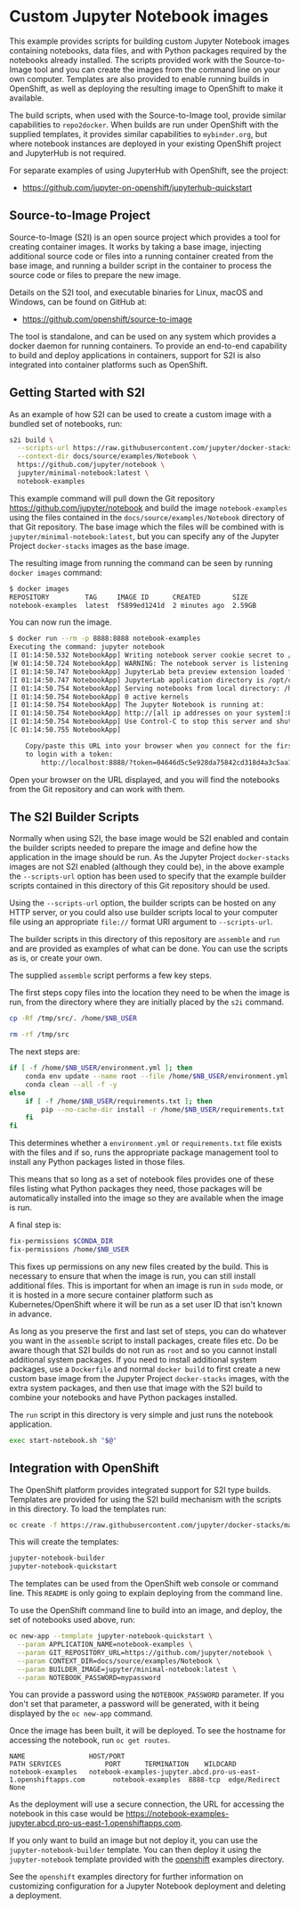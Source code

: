 Custom Jupyter Notebook images
==============================

This example provides scripts for building custom Jupyter Notebook images containing notebooks, data files, and with Python packages required by the notebooks already installed. The scripts provided work with the Source-to-Image tool and you can create the images from the command line on your own computer. Templates are also provided to enable running builds in OpenShift, as well as deploying the resulting image to OpenShift to make it available.

The build scripts, when used with the Source-to-Image tool, provide similar capabilities to `repo2docker`. When builds are run under OpenShift with the supplied templates, it provides similar capabilities to `mybinder.org`, but where notebook instances are deployed in your existing OpenShift project and JupyterHub is not required.

For separate examples of using JupyterHub with OpenShift, see the project:

* <https://github.com/jupyter-on-openshift/jupyterhub-quickstart>

Source-to-Image Project
-----------------------

Source-to-Image (S2I) is an open source project which provides a tool for creating container images. It works by taking a base image, injecting additional source code or files into a running container created from the base image, and running a builder script in the container to process the source code or files to prepare the new image.

Details on the S2I tool, and executable binaries for Linux, macOS and Windows, can be found on GitHub at:

* <https://github.com/openshift/source-to-image>

The tool is standalone, and can be used on any system which provides a docker daemon for running containers. To provide an end-to-end capability to build and deploy applications in containers, support for S2I is also integrated into container platforms such as OpenShift.

Getting Started with S2I
------------------------

As an example of how S2I can be used to create a custom image with a bundled set of notebooks, run:

```bash
s2i build \
  --scripts-url https://raw.githubusercontent.com/jupyter/docker-stacks/master/examples/source-to-image \
  --context-dir docs/source/examples/Notebook \
  https://github.com/jupyter/notebook \
  jupyter/minimal-notebook:latest \
  notebook-examples
```

This example command will pull down the Git repository <https://github.com/jupyter/notebook> and build the image `notebook-examples` using the files contained in the `docs/source/examples/Notebook` directory of that Git repository. The base image which the files will be combined with is `jupyter/minimal-notebook:latest`, but you can specify any of the Jupyter Project `docker-stacks` images as the base image.

The resulting image from running the command can be seen by running `docker images` command:

```bash
$ docker images
REPOSITORY         TAG     IMAGE ID      CREATED        SIZE
notebook-examples  latest  f5899ed1241d  2 minutes ago  2.59GB
```

You can now run the image.

```bash
$ docker run --rm -p 8888:8888 notebook-examples
Executing the command: jupyter notebook
[I 01:14:50.532 NotebookApp] Writing notebook server cookie secret to /home/jovyan/.local/share/jupyter/runtime/notebook_cookie_secret
[W 01:14:50.724 NotebookApp] WARNING: The notebook server is listening on all IP addresses and not using encryption. This is not recommended.
[I 01:14:50.747 NotebookApp] JupyterLab beta preview extension loaded from /opt/conda/lib/python3.6/site-packages/jupyterlab
[I 01:14:50.747 NotebookApp] JupyterLab application directory is /opt/conda/share/jupyter/lab
[I 01:14:50.754 NotebookApp] Serving notebooks from local directory: /home/jovyan
[I 01:14:50.754 NotebookApp] 0 active kernels
[I 01:14:50.754 NotebookApp] The Jupyter Notebook is running at:
[I 01:14:50.754 NotebookApp] http://[all ip addresses on your system]:8888/?token=04646d5c5e928da75842cd318d4a3c5aa1f942fc5964323a
[I 01:14:50.754 NotebookApp] Use Control-C to stop this server and shut down all kernels (twice to skip confirmation).
[C 01:14:50.755 NotebookApp]

    Copy/paste this URL into your browser when you connect for the first time,
    to login with a token:
        http://localhost:8888/?token=04646d5c5e928da75842cd318d4a3c5aa1f942fc5964323a
```

Open your browser on the URL displayed, and you will find the notebooks from the Git repository and can work with them.

The S2I Builder Scripts
-----------------------

Normally when using S2I, the base image would be S2I enabled and contain the builder scripts needed to prepare the image and define how the application in the image should be run. As the Jupyter Project `docker-stacks` images are not S2I enabled (although they could be), in the above example the `--scripts-url` option has been used to specify that the example builder scripts contained in this directory of this Git repository should be used.

Using the `--scripts-url` option, the builder scripts can be hosted on any HTTP server, or you could also use builder scripts local to your computer file using an appropriate `file://` format URI argument to `--scripts-url`.

The builder scripts in this directory of this repository are `assemble` and `run` and are provided as examples of what can be done. You can use the scripts as is, or create your own.

The supplied `assemble` script performs a few key steps.

The first steps copy files into the location they need to be when the image is run, from the directory where they are initially placed by the `s2i` command.

```bash
cp -Rf /tmp/src/. /home/$NB_USER

rm -rf /tmp/src
```

The next steps are:

```bash
if [ -f /home/$NB_USER/environment.yml ]; then
    conda env update --name root --file /home/$NB_USER/environment.yml
    conda clean --all -f -y
else
    if [ -f /home/$NB_USER/requirements.txt ]; then
        pip --no-cache-dir install -r /home/$NB_USER/requirements.txt
    fi
fi
```

This determines whether a `environment.yml` or `requirements.txt` file exists with the files and if so, runs the appropriate package management tool to install any Python packages listed in those files.

This means that so long as a set of notebook files provides one of these files listing what Python packages they need, those packages will be automatically installed into the image so they are available when the image is run.

A final step is:

```bash
fix-permissions $CONDA_DIR
fix-permissions /home/$NB_USER
```

This fixes up permissions on any new files created by the build. This is necessary to ensure that when the image is run, you can still install additional files. This is important for when an image is run in `sudo` mode, or it is hosted in a more secure container platform such as Kubernetes/OpenShift where it will be run as a set user ID that isn't known in advance.

As long as you preserve the first and last set of steps, you can do whatever you want in the `assemble` script to install packages, create files etc. Do be aware though that S2I builds do not run as `root` and so you cannot install additional system packages. If you need to install additional system packages, use a `Dockerfile` and normal `docker build` to first create a new custom base image from the Jupyter Project `docker-stacks` images, with the extra system packages, and then use that image with the S2I build to combine your notebooks and have Python packages installed.

The `run` script in this directory is very simple and just runs the notebook application.

```bash
exec start-notebook.sh "$@"
```

Integration with OpenShift
--------------------------

The OpenShift platform provides integrated support for S2I type builds. Templates are provided for using the S2I build mechanism with the scripts in this directory. To load the templates run:

```bash
oc create -f https://raw.githubusercontent.com/jupyter/docker-stacks/master/examples/source-to-image/templates.json
```

This will create the templates:

```bash
jupyter-notebook-builder
jupyter-notebook-quickstart
```

The templates can be used from the OpenShift web console or command line. This `README` is only going to explain deploying from the command line.

To use the OpenShift command line to build into an image, and deploy, the set of notebooks used above, run:

```bash
oc new-app --template jupyter-notebook-quickstart \
  --param APPLICATION_NAME=notebook-examples \
  --param GIT_REPOSITORY_URL=https://github.com/jupyter/notebook \
  --param CONTEXT_DIR=docs/source/examples/Notebook \
  --param BUILDER_IMAGE=jupyter/minimal-notebook:latest \
  --param NOTEBOOK_PASSWORD=mypassword
```

You can provide a password using the `NOTEBOOK_PASSWORD` parameter. If you don't set that parameter, a password will be generated, with it being displayed by the `oc new-app` command.

Once the image has been built, it will be deployed. To see the hostname for accessing the notebook, run `oc get routes`.

```lang-none
NAME                HOST/PORT                                                       PATH SERVICES           PORT      TERMINATION    WILDCARD
notebook-examples   notebook-examples-jupyter.abcd.pro-us-east-1.openshiftapps.com       notebook-examples  8888-tcp  edge/Redirect  None
```

As the deployment will use a secure connection, the URL for accessing the notebook in this case would be <https://notebook-examples-jupyter.abcd.pro-us-east-1.openshiftapps.com>.

If you only want to build an image but not deploy it, you can use the `jupyter-notebook-builder` template. You can then deploy it using the `jupyter-notebook` template provided with the [openshift](../openshift) examples directory.

See the `openshift` examples directory for further information on customizing configuration for a Jupyter Notebook deployment and deleting a deployment.
